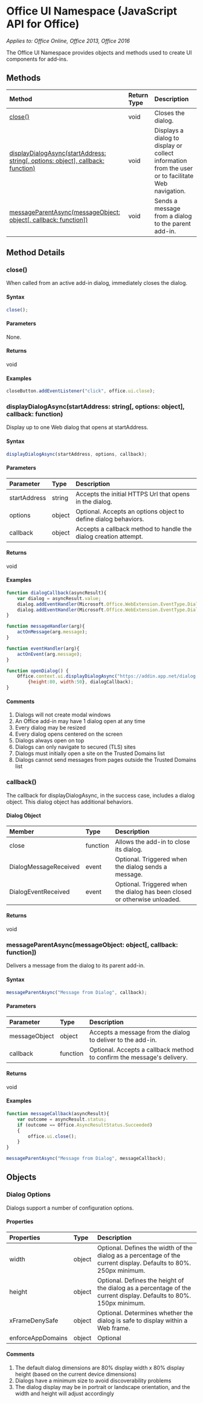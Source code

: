 # Office UI Namespace (JavaScript API for Office)

_Applies to: Office Online, Office 2013, Office 2016_

The Office UI Namespace provides objects and methods used to create UI components for add-ins.

## Methods

| Method		   | Return Type	|Description|
|:---------------|:--------|:----------|
|[close()](#close)|void|Closes the dialog.|
|[displayDialogAsync(startAddress: string[, options: object], callback: function)](#displaydialogasyncstartaddress-string-options-object-callback-function)|void|Displays a dialog to display or collect information from the user or to facilitate Web navigation.|
|[messageParentAsync(messageObject: object[, callback: function])](#messageparentasyncmessageobject-object-callback-function)|void|Sends a message from a dialog to the parent add-in.|

## Method Details

### close()
When called from an active add-in dialog, immediately closes the dialog.

#### Syntax
```js
close();
```

#### Parameters
None.

#### Returns
void

#### Examples

```js
closeButton.addEventListener("click", office.ui.close);
```

### displayDialogAsync(startAddress: string[, options: object], callback: function)
Display up to one Web dialog that opens at startAddress.

#### Syntax
```js
displayDialogAsync(startAddress, options, callback);
```

#### Parameters
| Parameter	   | Type	|Description|
|:---------------|:--------|:----------|
|startAddress|string|Accepts the initial HTTPS Url that opens in the dialog.|
|options|object|Optional. Accepts an options object to define dialog behaviors.|
|callback|object|Accepts a callback method to handle the dialog creation attempt.|

#### Returns
void

#### Examples

```js
function dialogCallback(asyncResult){ 
	var dialog = asyncResult.value; 
	dialog.addEventHandler(Microsoft.Office.WebExtension.EventType.DialogMessageReceived, messageHandler); 
	dialog.addEventHandler(Microsoft.Office.WebExtension.EventType.DialogEventReceived,  eventHandler); 
} 

function messageHandler(arg){ 
	actOnMessage(arg.message); 
} 

function eventHandler(arg){ 
	actOnEvent(arg.message); 
} 

function openDialog() {
	Office.context.ui.displayDialogAsync("https://addin.app.net/dialog.html",  
		{height:80, width:50}, dialogCallback); 
}
```

#### Comments
1.	Dialogs will not create modal windows
2.	An Office add-in may have 1 dialog open at any time 
3.	Every dialog may be resized
4.	Every dialog opens centered on the screen 
5.	Dialogs always open on top
6.	Dialogs can only navigate to secured (TLS) sites 
7.	Dialogs must initially open a site on the Trusted Domains list
8.	Dialogs cannot send messages from pages outside the Trusted Domains list

### callback()
The callback for displayDialogAsync, in the success case, includes a dialog object. This dialog object has additional behaviors. 

#### Dialog Object
| Member	   | Type	|Description|
|:---------------|:--------|:----------|
|close|function|Allows the add-in to close its dialog.|
|DialogMessageReceived|event|Optional. Triggered when the dialog sends a message.|
|DialogEventReceived|event|Optional. Triggered when the dialog has been closed or otherwise unloaded.|

#### Returns
void

### messageParentAsync(messageObject: object[, callback: function])
Delivers a message from the dialog to its parent add-in.

#### Syntax
```js
messageParentAsync("Message from Dialog", callback);
```

#### Parameters
| Parameter	   | Type	|Description|
|:---------------|:--------|:----------|
|messageObject|object|Accepts a message from the dialog to deliver to the add-in.|
|callback|function|Optional. Accepts a callback method to confirm the message's delivery.|


#### Returns
void

#### Examples

```js
function messageCallback(asyncResult){ 
	var outcome = asyncResult.status; 
	if (outcome == Office.AsyncResultStatus.Succeeded)
	{
		office.ui.close();
	}
} 

messageParentAsync("Message from Dialog", messageCallback);
```

## Objects

### Dialog Options
Dialogs support a number of configuration options.

#### Properties
| Properties	   | Type	|Description|
|:---------------|:--------|:----------|
|width|object|Optional. Defines the width of the dialog as a percentage of the current display. Defaults to 80%. 250px minimum.|
|height|object|Optional. Defines the height of the dialog as a percentage of the current display. Defaults to 80%. 150px minimum.|
|xFrameDenySafe|object|Optional. Determines whether the dialog is safe to display within a Web frame.|
|enforceAppDomains|object|Optional|object|Optional. Restricts the dialog's navigation to the add-in's trusted sites.|

#### Comments
1.	The default dialog dimensions are 80% display width x 80% display height (based on the current device dimensions) 
2.	Dialogs have a minimum size to avoid discoverability problems 
3.	The dialog display may be in portrait or landscape orientation, and the width and height will adjust accordingly
